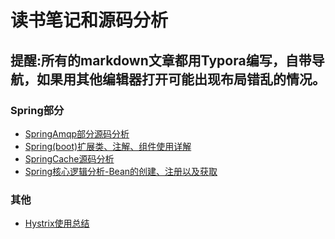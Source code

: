 # 读书笔记和源码分析

## 提醒:所有的markdown文章都用Typora编写，自带导航，如果用其他编辑器打开可能出现布局错乱的情况。

### Spring部分

* [SpringAmqp部分源码分析](https://github.com/zjcscut/Reading-Notes-Repository/blob/master/Spring%E6%BA%90%E7%A0%81%E5%88%86%E6%9E%90/SpringAmqp%E6%BA%90%E7%A0%81%E5%88%86%E6%9E%90/SpringAmqp%E6%BA%90%E7%A0%81%E5%88%86%E6%9E%90.md)
* [Spring(boot)扩展类、注解、组件使用详解](https://github.com/zjcscut/Reading-Notes-Repository/blob/master/Spring%E6%BA%90%E7%A0%81%E5%88%86%E6%9E%90/Spring(boot)%E6%89%A9%E5%B1%95%E7%B1%BB%E3%80%81%E6%B3%A8%E8%A7%A3%E3%80%81%E7%BB%84%E4%BB%B6%E4%BD%BF%E7%94%A8%E8%AF%A6%E8%A7%A3.md)
* [SpringCache源码分析](https://github.com/zjcscut/Reading-Notes-Repository/blob/master/Spring%E6%BA%90%E7%A0%81%E5%88%86%E6%9E%90/SpringCache%E6%BA%90%E7%A0%81%E5%88%86%E6%9E%90/SpringCache%E6%BA%90%E7%A0%81%E5%88%86%E6%9E%90.md)
* [Spring核心逻辑分析-Bean的创建、注册以及获取](https://github.com/zjcscut/Reading-Notes-Repository/blob/master/Spring%E6%BA%90%E7%A0%81%E5%88%86%E6%9E%90/Bean%E7%9A%84%E5%88%9B%E5%BB%BA%E3%80%81%E6%B3%A8%E5%86%8C%E4%BB%A5%E5%8F%8A%E8%8E%B7%E5%8F%96/Bean%E7%9A%84%E5%88%9B%E5%BB%BA%E3%80%81%E6%B3%A8%E5%86%8C%E4%BB%A5%E5%8F%8A%E8%8E%B7%E5%8F%96.md)

### 其他
* [Hystrix使用总结](https://github.com/zjcscut/Reading-Notes-Repository/blob/master/)
